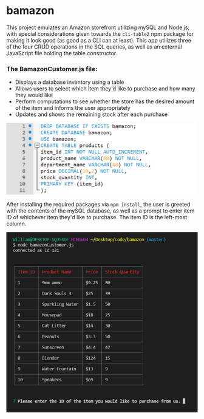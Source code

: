 # bamazon
This project emulates an Amazon storefront utilizing mySQL and Node.js, with special considerations given towards the `cli-table2` npm package for making it look good (as good as a CLI can at least). This app utilizes three of the four CRUD operations in the SQL queries, as well as an external JavaScript file holding the table constructor.

### The BamazonCustomer.js file:
* Displays a database inventory using a table
* Allows users to select which item they'd like to purchase and how many they would like
* Perform computations to see whether the store has the desired amount of the item and informs the user appropriately
* Updates and shows the remaining stock after each purchase

![Image of mySQL schema used](/images/mysql.png "The creation and skeleton of the bamazon database table")

After installing the required packages via `npm install`, the user is greeted with the contents of the mySQL database, as well as a prompt to enter item ID of whichever item they'd like to purchase. The item ID is the left-most column.

![Image of first interaction with bamazonCustomer.js](/images/bamazon1.png "Image of first interaction with bamazonCustomer.js")

